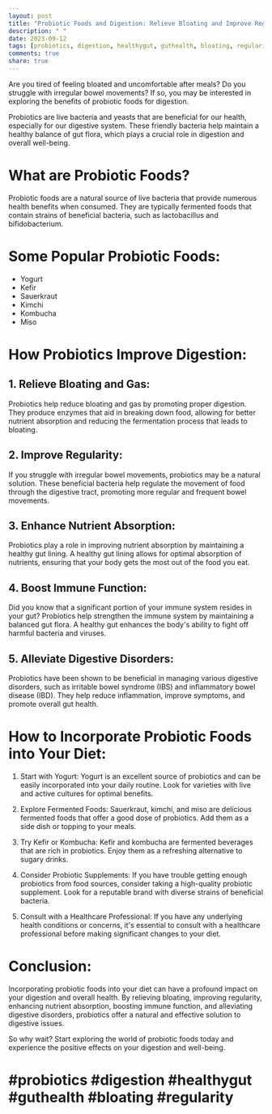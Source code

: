 ```yaml
---
layout: post
title: "Probiotic Foods and Digestion: Relieve Bloating and Improve Regularity"
description: " "
date: 2023-09-12
tags: [probiotics, digestion, healthygut, guthealth, bloating, regularity]
comments: true
share: true
---
```


Are you tired of feeling bloated and uncomfortable after meals? Do you struggle with irregular bowel movements? If so, you may be interested in exploring the benefits of probiotic foods for digestion.

Probiotics are live bacteria and yeasts that are beneficial for our health, especially for our digestive system. These friendly bacteria help maintain a healthy balance of gut flora, which plays a crucial role in digestion and overall well-being.

# What are Probiotic Foods?

Probiotic foods are a natural source of live bacteria that provide numerous health benefits when consumed. They are typically fermented foods that contain strains of beneficial bacteria, such as lactobacillus and bifidobacterium.

# Some Popular Probiotic Foods:

- Yogurt
- Kefir
- Sauerkraut
- Kimchi
- Kombucha
- Miso

# How Probiotics Improve Digestion:

## 1. Relieve Bloating and Gas:

Probiotics help reduce bloating and gas by promoting proper digestion. They produce enzymes that aid in breaking down food, allowing for better nutrient absorption and reducing the fermentation process that leads to bloating.

## 2. Improve Regularity:

If you struggle with irregular bowel movements, probiotics may be a natural solution. These beneficial bacteria help regulate the movement of food through the digestive tract, promoting more regular and frequent bowel movements.

## 3. Enhance Nutrient Absorption:

Probiotics play a role in improving nutrient absorption by maintaining a healthy gut lining. A healthy gut lining allows for optimal absorption of nutrients, ensuring that your body gets the most out of the food you eat.

## 4. Boost Immune Function:

Did you know that a significant portion of your immune system resides in your gut? Probiotics help strengthen the immune system by maintaining a balanced gut flora. A healthy gut enhances the body's ability to fight off harmful bacteria and viruses.

## 5. Alleviate Digestive Disorders:

Probiotics have been shown to be beneficial in managing various digestive disorders, such as irritable bowel syndrome (IBS) and inflammatory bowel disease (IBD). They help reduce inflammation, improve symptoms, and promote overall gut health.

# How to Incorporate Probiotic Foods into Your Diet:

1. Start with Yogurt: Yogurt is an excellent source of probiotics and can be easily incorporated into your daily routine. Look for varieties with live and active cultures for optimal benefits.

2. Explore Fermented Foods: Sauerkraut, kimchi, and miso are delicious fermented foods that offer a good dose of probiotics. Add them as a side dish or topping to your meals.

3. Try Kefir or Kombucha: Kefir and kombucha are fermented beverages that are rich in probiotics. Enjoy them as a refreshing alternative to sugary drinks.

4. Consider Probiotic Supplements: If you have trouble getting enough probiotics from food sources, consider taking a high-quality probiotic supplement. Look for a reputable brand with diverse strains of beneficial bacteria.

5. Consult with a Healthcare Professional: If you have any underlying health conditions or concerns, it's essential to consult with a healthcare professional before making significant changes to your diet.

# Conclusion:

Incorporating probiotic foods into your diet can have a profound impact on your digestion and overall health. By relieving bloating, improving regularity, enhancing nutrient absorption, boosting immune function, and alleviating digestive disorders, probiotics offer a natural and effective solution to digestive issues.

So why wait? Start exploring the world of probiotic foods today and experience the positive effects on your digestion and well-being.

# #probiotics #digestion #healthygut #guthealth #bloating #regularity